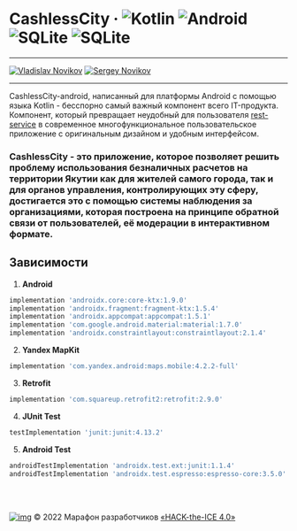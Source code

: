# CashlessCity &middot; ![Kotlin](https://img.shields.io/badge/kotlin-%238B00FF.svg?style=for-the-badge&logo=kotlin&logoColor=white) ![Android](https://img.shields.io/badge/android-%235DE100.svg?style=for-the-badge&logo=android&logoColor=white) ![SQLite](https://img.shields.io/badge/sqlite-%233A75C4.svg?style=for-the-badge&logo=sqlite&logoColor=white) ![SQLite](https://img.shields.io/badge/yandex%20mapkit-%23FF0000.svg?style=for-the-badge)

<hr>

[![Vladislav Novikov](https://img.shields.io/github/followers/Tidinari?label=%D0%92%D0%BB%D0%B0%D0%B4%D0%B8%D1%81%D0%BB%D0%B0%D0%B2%20%D0%9D%D0%BE%D0%B2%D0%B8%D0%BA%D0%BE%D0%B2%20%7C%20Designer%2FDeveloper&style=social)](https://github.com/orgs/HustlITers/people/Tidinari)   [![Sergey Novikov](https://img.shields.io/github/followers/Isn0v?label=%D0%A1%D0%B5%D1%80%D0%B3%D0%B5%D0%B9%20%D0%9D%D0%BE%D0%B2%D0%B8%D0%BA%D0%BE%D0%B2%20%7C%20Manager&style=social)](https://github.com/orgs/HustlITers/people/Isn0v)

<hr>

CashlessCity-android, написанный для платформы Android с помощью языка Kotlin - бесспорно самый важный компонент всего IT-продукта. Компонент, который превращает неудобный для пользователя [rest-service](https://github.com/HustlITers/CashlessCity-rest-api) в современное многофункциональное пользовательское приложение с оригинальным дизайном и удобным интерфейсом.
### CashlessCity - это приложение, которое позволяет решить проблему использования безналичных расчетов на территории Якутии как для жителей самого города, так и для органов управления, контролирующих эту сферу, достигается это с помощью системы наблюдения за организациями, которая построена на принципе обратной связи от пользователей, её модерации в интерактивном формате.

## Зависимости
1. **Android**
```gradle
implementation 'androidx.core:core-ktx:1.9.0'
implementation 'androidx.fragment:fragment-ktx:1.5.4'
implementation 'androidx.appcompat:appcompat:1.5.1'
implementation 'com.google.android.material:material:1.7.0'
implementation 'androidx.constraintlayout:constraintlayout:2.1.4'
```

2. **Yandex MapKit**
```gradle
implementation 'com.yandex.android:maps.mobile:4.2.2-full'
```

3. **Retrofit**
```gradle
implementation 'com.squareup.retrofit2:retrofit:2.9.0'
```

4. **JUnit Test**
```gradle
testImplementation 'junit:junit:4.13.2'
```

5. **Android Test**
```gradle
androidTestImplementation 'androidx.test.ext:junit:1.1.4'
androidTestImplementation 'androidx.test.espresso:espresso-core:3.5.0'
```

<br>
<br>

[![img](https://static.tildacdn.com/tild3161-3361-4131-a662-636334383666/Group_1548.svg)](https://ityakutia.com/hack-the-ice)
© 2022 Марафон разработчиков [«HACK-the-ICE 4.0»](https://ityakutia.com/hack-the-ice)